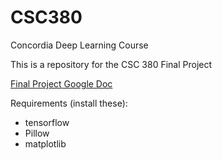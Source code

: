 # CSC380
Concordia Deep Learning Course

This is a repository for the CSC 380 Final Project

[Final Project Google Doc](https://docs.google.com/document/d/1U2vh-gcFS19ay1MyoEtCASjAY4F1leDvL7xNqaSjRmk/edit?usp=sharing)

Requirements (install these):
* tensorflow
* Pillow
* matplotlib
